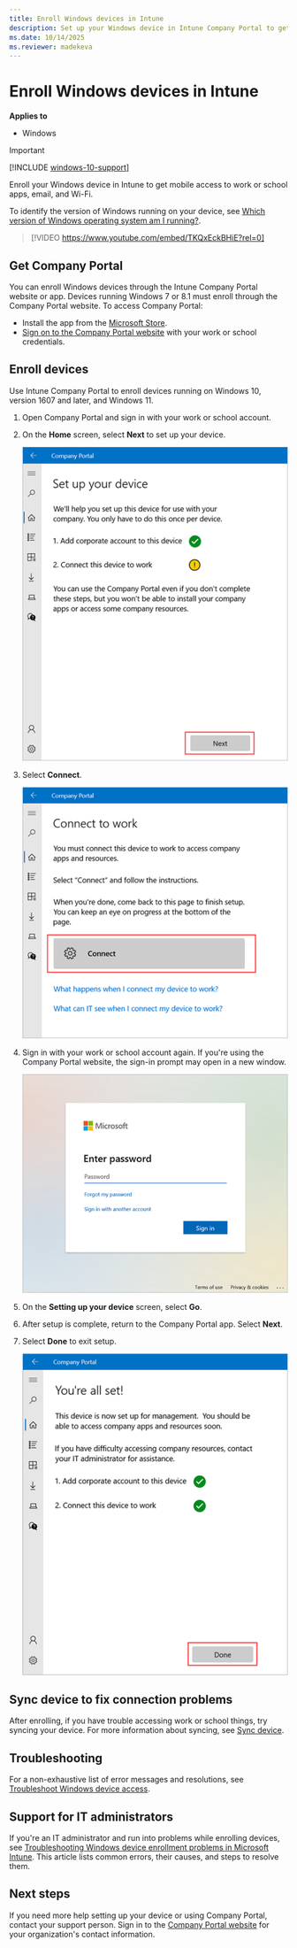 ```yaml
---
title: Enroll Windows devices in Intune
description: Set up your Windows device in Intune Company Portal to get remote access to work or school.
ms.date: 10/14/2025
ms.reviewer: madekeva
---
```


# Enroll Windows devices in Intune

**Applies to**
- Windows 

 > [!IMPORTANT]
 > [!INCLUDE [windows-10-support](../includes/windows-10-support.md)]

Enroll your Windows device in Intune to get mobile access to work or school apps, email, and Wi-Fi.

To identify the version of Windows running on your device, see [Which version of Windows operating system am I running?](https://go.microsoft.com/fwlink/?linkid=2166188).
</br>
> [!VIDEO https://www.youtube.com/embed/TKQxEckBHiE?rel=0]

## Get Company Portal
You can enroll Windows devices through the Intune Company Portal website or app. Devices running Windows 7 or 8.1 must enroll through the Company Portal website. To access Company Portal:

* Install the app from the [Microsoft Store](https://go.microsoft.com/fwlink/?linkid=2141417).
* [Sign on to the Company Portal website](https://go.microsoft.com/fwlink/?linkid=2010980) with your work or school credentials.

## Enroll devices  

Use Intune Company Portal to enroll devices running on Windows 10, version 1607 and later, and Windows 11.  
1. Open Company Portal and sign in with your work or school account.

2. On the **Home** screen, select **Next** to set up your device.

    ![Example image of Company Portal > Set up your device screen, showing that the device needs to be set up to connect to work and highlighting the Next button.](./media/enroll-windows-10-device/set-up-your-device-company-portal-2107.png)

3. Select **Connect**.

    ![Example image of Company Portal > Connect to work screen highlighting the Connect button.](./media/enroll-windows-10-device/connect-to-work-company-portal-2107.png)

4. Sign in with your work or school account again. If you're using the Company Portal website, the sign-in prompt may open in a new window.

    ![Example image of Microsoft authentication screen that prompts user to "Enter password."](./media/enroll-windows-10-device/enter-password-prompt-company-portal-2107.png)

5. On the **Setting up your device** screen, select **Go**.
6. After setup is complete, return to the Company Portal app. Select **Next**.
7. Select **Done** to exit setup.

    ![Example image of Company Portal > You're all set screen, highlighting the Done button.](./media/enroll-windows-10-device/youre-all-set-company-portal-2107.png)

## Sync device to fix connection problems

After enrolling, if you have trouble accessing work or school things, try syncing your device. For more information about syncing, see [Sync device](sync-your-device-manually-windows.md).  


## Troubleshooting
For a non-exhaustive list of error messages and resolutions, see [Troubleshoot Windows device access](troubleshoot-your-windows-10-device-windows.md).

## Support for IT administrators

If you're an IT administrator and run into problems while enrolling devices, see [Troubleshooting Windows device enrollment problems in Microsoft Intune](/troubleshoot/mem/intune/device-enrollment/troubleshoot-windows-enrollment-errors). This article lists common errors, their causes, and steps to resolve them.

## Next steps
If you need more help setting up your device or using Company Portal, contact your support person. Sign in to the [Company Portal website](https://go.microsoft.com/fwlink/?linkid=2010980) for your organization's contact information.



